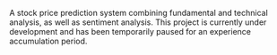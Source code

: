A stock price prediction system combining fundamental and technical analysis, as well as sentiment analysis. This project is currently under development and has been temporarily paused for an experience accumulation period.
